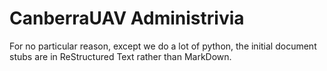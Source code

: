 CanberraUAV Administrivia
=========================

For no particular reason, except we do a lot of python, the initial document stubs are in ReStructured Text rather than MarkDown.
